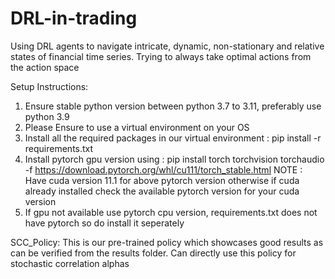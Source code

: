 # DRL-in-trading
Using DRL agents to navigate intricate, dynamic, non-stationary and relative states of financial time series. Trying to always take optimal actions from the action space

Setup Instructions: 
1. Ensure stable python version between python 3.7 to 3.11, preferably use python 3.9
2. Please Ensure to use a virtual environment on your OS
3. Install all the required packages in our virtual environment : pip install -r requirements.txt
4. Install pytorch gpu version using : pip install torch torchvision torchaudio -f https://download.pytorch.org/whl/cu111/torch_stable.html
NOTE : Have cuda version 11.1 for above pytorch version otherwise if cuda already installed check the available pytorch version for your cuda version
5. If gpu not available use pytorch cpu version, requirements.txt does not have pytorch so do install it seperately

SCC_Policy: This is our pre-trained policy which showcases good results as can be verified from the results folder. Can directly use this policy for stochastic correlation alphas
